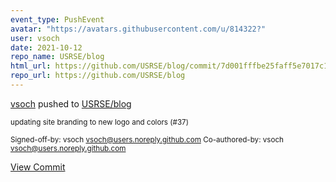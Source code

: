 ```yaml
---
event_type: PushEvent
avatar: "https://avatars.githubusercontent.com/u/814322?"
user: vsoch
date: 2021-10-12
repo_name: USRSE/blog
html_url: https://github.com/USRSE/blog/commit/7d001fffbe25faff5e7017c1621fddb124986a3f
repo_url: https://github.com/USRSE/blog
---
```


<a href='https://github.com/vsoch' target='_blank'>vsoch</a> pushed to <a href='https://github.com/USRSE/blog' target='_blank'>USRSE/blog</a>

<small>updating site branding to new logo and colors (#37)

Signed-off-by: vsoch <vsoch@users.noreply.github.com>
Co-authored-by: vsoch <vsoch@users.noreply.github.com></small>

<a href='https://github.com/USRSE/blog/commit/7d001fffbe25faff5e7017c1621fddb124986a3f' target='_blank'>View Commit</a>